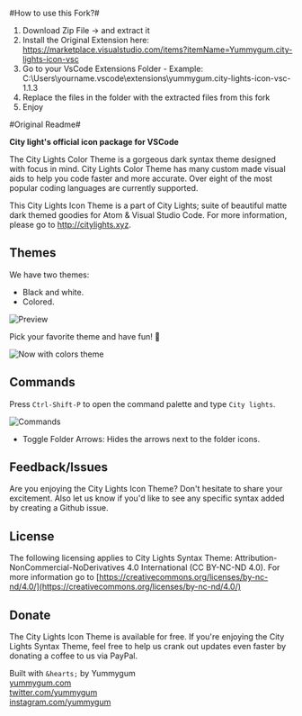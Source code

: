#How to use this Fork?#


1. Download Zip File -> and extract it 
2. Install the Original Extension here:  https://marketplace.visualstudio.com/items?itemName=Yummygum.city-lights-icon-vsc 
3. Go to your VsCode Extensions Folder - Example: C:\Users\yourname.vscode\extensions\yummygum.city-lights-icon-vsc-1.1.3
4. Replace the files in the folder with the extracted files from this fork
5. Enjoy 


#Original Readme#

**City light's official icon package for VSCode**

The City Lights Color Theme is a gorgeous dark syntax theme designed with focus in mind. City Lights Color Theme has many custom made visual aids to help you code faster and more accurate. Over eight of the most popular coding languages are currently supported.

This City Lights Icon Theme is a part of City Lights; suite of beautiful matte dark themed goodies for Atom & Visual Studio Code. For more information, please go to http://citylights.xyz.

## Themes
We have two themes:
- Black and white.
- Colored.

![Preview](https://raw.githubusercontent.com/yummygum/city-lights-icons-vsc/master/city-lights-icon-preview.gif)

Pick your favorite theme and have fun! :tada:

![Now with colors theme](/images/icon_themes.png)

## Commands
Press `Ctrl-Shift-P` to open the command palette and type `City lights`.

![Commands](/images/commands.png)

- Toggle Folder Arrows: Hides the arrows next to the folder icons.

## Feedback/Issues
Are you enjoying the City Lights Icon Theme? Don't hesitate to share your excitement. Also let us know if you'd like to see any specific syntax added by creating a Github issue. 

## License
The following licensing applies to City Lights Syntax Theme: Attribution-NonCommercial-NoDerivatives 4.0 International (CC BY-NC-ND 4.0). For more information go to [https://creativecommons.org/licenses/by-nc-nd/4.0/](https://creativecommons.org/licenses/by-nc-nd/4.0/)

## Donate
The City Lights Icon Theme is available for free. If you're enjoying the City Lights Syntax Theme, feel free to help us crank out updates even faster by donating a coffee to us via PayPal.

Built with `&hearts;` by Yummygum <br/>
[yummygum.com](https://yummygum.com) <br/>
[twitter.com/yummygum](http://twitter.com/yummygum) <br/>
[instagram.com/yummygum](https://instagram.com/yummygum) <br/>
